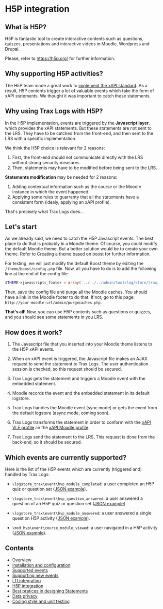 # H5P integration

## What is H5P?

H5P is fantastic tool to create interactive contents such as questions, quizzes, presentations and interactive videos in Moodle, Wordpress and Drupal.

Please, refer to https://h5p.org/ for further information.


## Why supporting H5P activities?

The H5P team made a great work to [implement the xAPI standard](https://h5p.org/documentation/x-api). As a result, H5P contents trigger a lot of valuable events which take the form of xAPI statements. We thought it was important to catch these statements.


## Why using Trax Logs with H5P? 

In the H5P implementation, events are triggered by the **Javascript layer**, which provides the xAPI statements.
But these statements are not sent to the LRS. They have to be catched from the front-end, and then sent to the LRS with a specific implementation.

We think the H5P choice is relevant for 2 reasons:
1. First, the front-end should not communicate directly with the LRS without strong security measures.
2. Then, statements may have to be modified before being sent to the LRS.

**Statements modification** may be needed for 2 reasons:
1. Adding contextual information such as the course or the Moodle instance in which the event happened.
2. Applying some rules to guarranty that all the statements have a consistent form (idealy, applying an xAPI profile).

That's precisely what Trax Logs does...


## Let's start 

As we already said, we need to catch the H5P Javascript events. The best place to do that is probably in a Moodle theme. Of course, you could modify the default Moodle theme. But a better solution would be to create your own theme. Refer to [Creating a theme based on boost](https://docs.moodle.org/dev/Creating_a_theme_based_on_boost) for further information.

For testing, we will just modify the default Boost theme by editing the `/theme/boost/config.php` file. Now, all you have to do is to add the following line at the end of the config file:

```php
$THEME->javascripts_footer = array('../../../admin/tool/log/store/trax/javascript/catch_hvp_events');
```

Then, save the config file and purge all the Moodle caches. You should have a link in the Moodle footer to do that. If not, go to this page: `http://your-moodle-url/admin/purgecaches.php`.

**That's all!** Now, you can use H5P contents such as questions or quizzes, and you should see some statements in you LRS.


## How does it work? 

1. The Javascript file that you inserted into your Moodle theme listens to the H5P xAPI events.

2. When an xAPI event is triggered, the Javascript file makes an AJAX request to send the statement to Trax Logs. The user authentication session is checked, so this request should be secured.

3. Trax Logs gets the statement and triggers a Moodle event with the embedded statement.

4. Moodle records the event and the embedded statement in its default logstore. 

5. Trax Logs handles the Moodle event (sync mode) or gets the event from the default logstore (async mode, coming soon).

6. Trax Logs transforms the statement in order to conform with the [xAPI VLE profile](http://doc.xapi.fr/profiles/vle) an the [xAPI Moodle profile](http://doc.xapi.fr/profiles/moodle).

7. Trax Logs send the statement to the LRS. This request is done from the back-end, so it should be secured.


## Which events are currently supported?

Here is the list of the H5P events which are currently (triggered and) handled by Trax Logs:

- `\logstore_trax\event\hvp_module_completed`: a user completed an H5P quiz or question set ([JSON example](http://doc.xapi.fr/profiles/moodle/hvp#completed-quiz)).

- `\logstore_trax\event\hvp_question_answered`: a user answered a question of an H5P quiz or question set ([JSON example](http://doc.xapi.fr/profiles/moodle/hvp#answered-quiz-question)).

- `\logstore_trax\event\hvp_module_answered`: a user answered a single question H5P activity ([JSON example](http://doc.xapi.fr/profiles/moodle/hvp#answered-single-question)).

- `\mod_hvp\event\course_module_viewed`: a user navigated in a H5P activity ([JSON example](http://doc.xapi.fr/profiles/moodle/hvp#course-module-viewed)).


## Contents

* [Overview](../README.md)
* [Installation and configuration](install.md)
* [Supported events](events.md)
* [Supporting new events](extend.md)
* [LTI integration](lti.md)
* [H5P integration](h5p.md)
* [Best pratices in designing Statements](best-practices.md)
* [Data privacy](privacy.md)
* [Coding style and unit testing](test.md)
